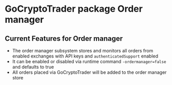 # GoCryptoTrader package Order manager

## Current Features for Order manager
+ The order manager subsystem stores and monitors all orders from enabled exchanges with API keys and `authenticatedSupport` enabled
+ It can be enabled or disabled via runtime command `-ordermanager=false` and defaults to true
+ All orders placed via GoCryptoTrader will be added to the order manager store


